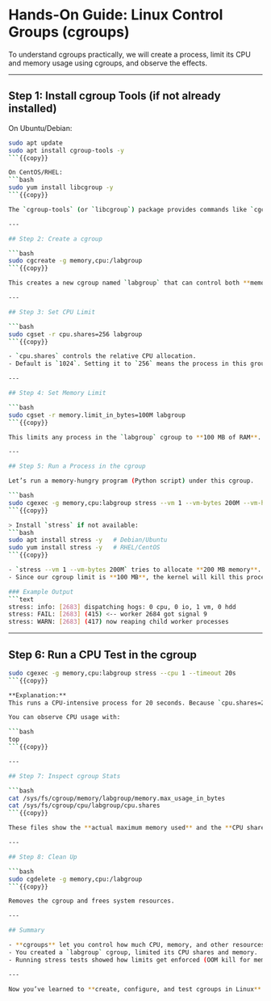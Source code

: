 # Hands-On Guide: Linux Control Groups (cgroups)

To understand cgroups practically, we will create a process, limit its CPU and memory usage using cgroups, and observe the effects.

---

## Step 1: Install cgroup Tools (if not already installed)

On Ubuntu/Debian:

````bash
sudo apt update
sudo apt install cgroup-tools -y
```{{copy}}

On CentOS/RHEL:
```bash
sudo yum install libcgroup -y
```{{copy}}

The `cgroup-tools` (or `libcgroup`) package provides commands like `cgcreate`, `cgexec`, and `cgset` that help us manage cgroups easily.

---

## Step 2: Create a cgroup

```bash
sudo cgcreate -g memory,cpu:/labgroup
```{{copy}}

This creates a new cgroup named `labgroup` that can control both **memory** and **CPU** usage. The path `/sys/fs/cgroup/` will now have a `labgroup` directory.

---

## Step 3: Set CPU Limit

```bash
sudo cgset -r cpu.shares=256 labgroup
```{{copy}}

- `cpu.shares` controls the relative CPU allocation.  
- Default is `1024`. Setting it to `256` means the process in this group gets **about 1/4 CPU share** compared to normal processes.

---

## Step 4: Set Memory Limit

```bash
sudo cgset -r memory.limit_in_bytes=100M labgroup
```{{copy}}

This limits any process in the `labgroup` cgroup to **100 MB of RAM**. If it exceeds, the kernel’s OOM (Out-of-Memory) killer will terminate it.

---

## Step 5: Run a Process in the cgroup

Let’s run a memory-hungry program (Python script) under this cgroup.

```bash
sudo cgexec -g memory,cpu:labgroup stress --vm 1 --vm-bytes 200M --vm-hang 60
```{{copy}}

> Install `stress` if not available:
```bash
sudo apt install stress -y   # Debian/Ubuntu
sudo yum install stress -y   # RHEL/CentOS
```{{copy}}

- `stress --vm 1 --vm-bytes 200M` tries to allocate **200 MB memory**.  
- Since our cgroup limit is **100 MB**, the kernel will kill this process.  

### Example Output
```text
stress: info: [2683] dispatching hogs: 0 cpu, 0 io, 1 vm, 0 hdd
stress: FAIL: [2683] (415) <-- worker 2684 got signal 9
stress: WARN: [2683] (417) now reaping child worker processes
````

---

## Step 6: Run a CPU Test in the cgroup

````bash
sudo cgexec -g memory,cpu:labgroup stress --cpu 1 --timeout 20s
```{{copy}}

**Explanation:**  
This runs a CPU-intensive process for 20 seconds. Because `cpu.shares=256`, it gets less CPU compared to other processes on the system.

You can observe CPU usage with:

```bash
top
```{{copy}}

---

## Step 7: Inspect cgroup Stats

```bash
cat /sys/fs/cgroup/memory/labgroup/memory.max_usage_in_bytes
cat /sys/fs/cgroup/cpu/labgroup/cpu.shares
```{{copy}}

These files show the **actual maximum memory used** and the **CPU share configuration**.

---

## Step 8: Clean Up

```bash
sudo cgdelete -g memory,cpu:/labgroup
```{{copy}}

Removes the cgroup and frees system resources.

---

## Summary

- **cgroups** let you control how much CPU, memory, and other resources processes can use.  
- You created a `labgroup` cgroup, limited its CPU shares and memory.  
- Running stress tests showed how limits get enforced (OOM kill for memory, throttling for CPU).  

---

Now you’ve learned to **create, configure, and test cgroups in Linux**


